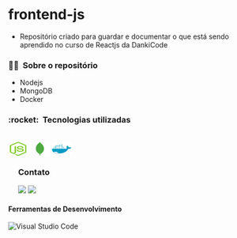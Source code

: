 # frontend-js
- Repositório criado para guardar e documentar o que está sendo aprendido no curso de Reactjs da DankiCode

<h3> 👨‍💼 &nbsp;Sobre o repositório </h3>

- Nodejs
- MongoDB
- Docker


<h3> :rocket: &nbsp;Tecnologias utilizadas </h3>

<div style="display: inline_block"><br>
 
  <img align="center" alt="isaac-Sasss" height="30" width="40" src="https://raw.githubusercontent.com/devicons/devicon/master/icons/nodejs/nodejs-original.svg" />
  <img align="center" alt="isaac-Sasss" height="30" width="40" src="https://github.com/devicons/devicon/blob/master/icons/mongodb/mongodb-plain.svg" />
  <img align="center" alt="isaac-Sasss" height="30" width="40" src="https://github.com/devicons/devicon/blob/master/icons/docker/docker-plain.svg" />
</div>



<div style=" margin: 20px;">  
 <h3> Contato </h3>
  <a href = "mailto:isaac.brigido@gmail.com"><img src="https://img.shields.io/badge/-Gmail-%23333?style=for-the-badge&logo=gmail&logoColor=white" target="_blank"></a>
  <a href="https://www.linkedin.com/in/isaac-br%C3%ADgido-rodrigues-dos-santos-6244312a/" target="_blank"><img src="https://img.shields.io/badge/-LinkedIn-%230077B5?style=for-the-badge&logo=linkedin&logoColor=white" target="_blank"></a>
  
  
  
  
</div>
  
<h4> Ferramentas de Desenvolvimento </h4>

  ![Visual Studio Code](https://img.shields.io/badge/-Visual%20Studio%20Code-333333?style=flat&logo=visual-studio-code&logoColor=007ACC)
  

<br/>
